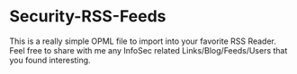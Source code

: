 # Security-RSS-Feeds
This is a really simple OPML file to import into your favorite RSS Reader.
Feel free to share with me any InfoSec related Links/Blog/Feeds/Users that you found interesting.

